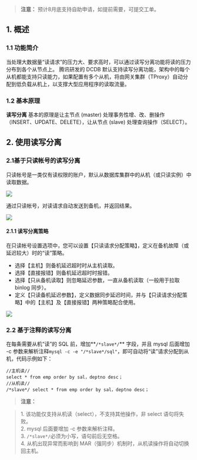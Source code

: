 >**注意：**
>预计8月底支持自助申请，如提前需要，可提交工单。

## 1. 概述
### 1.1 功能简介
当处理大数据量“读请求”的压力大、要求高时，可以通过读写分离功能将读的压力分布到各个从节点上。
腾讯研发的 DCDB 默认支持读写分离功能，架构中的每个从机都能支持只读能力，如果配置有多个从机，将由网关集群（TProxy）自动分配到低负载从机上，以支撑大型应用程序的读取流量。

### 1.2 基本原理
**读写分离** 基本的原理是让主节点 (master) 处理事务性增、改、删操作（INSERT、UPDATE、DELETE），让从节点 (slave) 处理查询操作（SELECT）。

## 2. 使用读写分离
### 2.1基于只读帐号的读写分离
只读帐号是一类仅有读权限的账户，默认从数据库集群中的从机（或只读实例）中读取数据。

![](http://imgcache.tcecqpoc.fsphere.cn/image/mc.qcloudimg.com/static/img/b3d0c86496bc308807a5c2136edd9fb4/image.png)

通过只读帐号，对读请求自动发送到备机，并返回结果。

![](http://imgcache.tcecqpoc.fsphere.cn/image/mc.qcloudimg.com/static/img/e302e114b8de2b6db5883d927893a6e3/image.png)

#### 2.1.1 读写分离策略
在只读帐号设置选项中，您可以设置【只读请求分配策略】，定义在备机故障（或延迟较大）时的“读”策略。

 - 选择【主机】则备机延迟超时时从主机读取。
 - 选择【直接报错】则备机延迟超时时报错。
 - 选择【只从备机读取】则忽略延迟参数，一直从备机读取（一般用于拉取 binlog 同步）。
 - 定义【只读备机延迟参数】，定义数据同步延迟时间，并与【只读请求分配策略】中的【主机】及【直接报错】两种策略配合使用。

![](http://imgcache.tcecqpoc.fsphere.cn/image/mc.qcloudimg.com/static/img/138f7ac5797c9ca72189d35f694b15e5/image.png)

### 2.2 基于注释的读写分离
在每条需要从机“读”的 SQL 前，增加**```/*slave*/```** 字段，并且 mysql 后面增加 -c 参数来解析注释```mysql -c -e "/*slave*/sql"```，即可自动将“读”请求分配到从机，代码示例如下：

```
//主机读//
select * from emp order by sal，deptno desc；
//从机读//
/*slave*/ select * from emp order by sal，deptno desc；
```

> **注意：**

>1\. 该功能仅支持从机读（select），不支持其他操作，非 select 语句将失败。<br>
>2\. mysql 后面要增加 -c 参数来解析注释。<br>
>3\. ```/*slave*/```必须为小写，语句前后无空格。<br>
>4\.  从机出现异常而影响到 MAR（强同步）机制时，从机读操作将自动切换回主机。